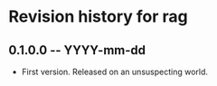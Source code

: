 # Revision history for rag

## 0.1.0.0 -- YYYY-mm-dd

* First version. Released on an unsuspecting world.

